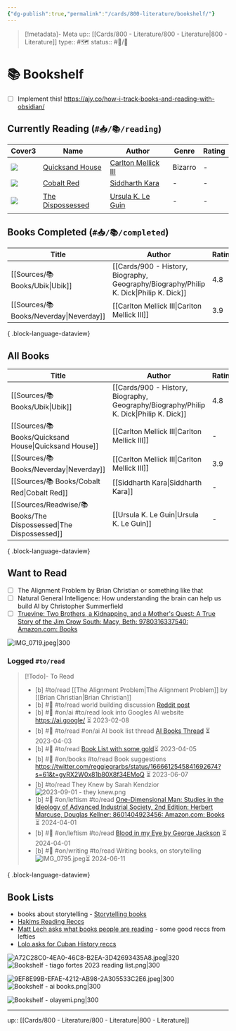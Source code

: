 ```yaml
---
{"dg-publish":true,"permalink":"/cards/800-literature/bookshelf/"}
---
```


> [!metadata]- Meta
> up:: [[Cards/800 - Literature/800 - Literature\|800 - Literature]]
> type:: #🗺 
> status:: #📝/🌱 

# 📚 Bookshelf 

- [ ] Implement this! https://ajy.co/how-i-track-books-and-reading-with-obsidian/

## Currently Reading (`#📥/📚/reading`)

<div><table class="dataview table-view-table"><thead class="table-view-thead"><tr class="table-view-tr-header"><th class="table-view-th"><span data-tag-name="p" class="el-p">Cover</span><span class="dataview small-text">3</span></th><th class="table-view-th"><span data-tag-name="p" class="el-p">Name</span></th><th class="table-view-th"><span data-tag-name="p" class="el-p">Author</span></th><th class="table-view-th"><span data-tag-name="p" class="el-p">Genre</span></th><th class="table-view-th"><span data-tag-name="p" class="el-p">Rating</span></th></tr></thead><tbody class="table-view-tbody"><tr><td><span data-is-embed="true" data-embed-type="image" class="el-embed-image el-p" data-tag-name="p"><img src="https://m.media-amazon.com/images/I/71jbNTe5-TL._SY160.jpg" referrerpolicy="no-referrer"></span></td><td><span data-tag-name="p" class="el-p"><a data-tooltip-position="top" aria-label="Sources/📚 Books/Quicksand House.md" data-href="Sources/📚 Books/Quicksand House.md" href="Sources/📚 Books/Quicksand House.md" class="internal-link data-link-icon data-link-icon-after data-link-text" target="_blank" rel="noopener" data-link-tags="#📥/📚/reading #📥/🟧 #on/books #on/prompts" data-link-path="Sources/📚 Books/Quicksand House.md" data-link-type="#📥/📚/reading" style="--data-link-tags: #📥/📚/reading #📥/🟧 #on/books #on/prompts; --data-link-path: Sources/📚 Books/Quicksand House.md; --data-link-type: #📥/📚/reading;">Quicksand House</a></span></td><td><span data-tag-name="p" class="el-p"><a data-tooltip-position="top" aria-label="Carlton Mellick III" data-href="Carlton Mellick III" href="Carlton Mellick III" class="internal-link" target="_blank" rel="noopener">Carlton Mellick III</a></span></td><td><span data-tag-name="p" class="el-p">Bizarro</span></td><td><span data-tag-name="p" class="el-p">-</span></td></tr><tr><td><span data-is-embed="true" data-embed-type="image" class="el-embed-image el-p" data-tag-name="p"><img src="https://m.media-amazon.com/images/I/91ghy9Loz2L._SY160.jpg" referrerpolicy="no-referrer"></span></td><td><span data-tag-name="p" class="el-p"><a data-tooltip-position="top" aria-label="Sources/📚 Books/Cobalt Red.md" data-href="Sources/📚 Books/Cobalt Red.md" href="Sources/📚 Books/Cobalt Red.md" class="internal-link data-link-icon data-link-icon-after data-link-text" target="_blank" rel="noopener" data-link-tags="#📥/📚/reading #📥/🟥 #on/books" data-link-path="Sources/📚 Books/Cobalt Red.md" data-link-type="#📥/📚/reading" style="--data-link-tags: #📥/📚/reading #📥/🟥 #on/books; --data-link-path: Sources/📚 Books/Cobalt Red.md; --data-link-type: #📥/📚/reading;">Cobalt Red</a></span></td><td><span data-tag-name="p" class="el-p"><a data-tooltip-position="top" aria-label="Siddharth Kara" data-href="Siddharth Kara" href="Siddharth Kara" class="internal-link" target="_blank" rel="noopener">Siddharth Kara</a></span></td><td><span data-tag-name="p" class="el-p">-</span></td><td><span data-tag-name="p" class="el-p">-</span></td></tr><tr><td><span data-is-embed="true" data-embed-type="image" class="el-embed-image el-p" data-tag-name="p"><p dir="auto"><img src="https://images-na.ssl-images-amazon.com/images/I/51QsKqrGFpL._SL200_.jpg" referrerpolicy="no-referrer"></p></span></td><td><span data-tag-name="p" class="el-p"><a data-tooltip-position="top" aria-label="Sources/Readwise/📚 Books/The Dispossessed.md" data-href="Sources/Readwise/📚 Books/The Dispossessed.md" href="Sources/Readwise/📚 Books/The Dispossessed.md" class="internal-link data-link-icon data-link-icon-after data-link-text" target="_blank" rel="noopener" data-link-tags="#📥/📚/reading #📥/🟥 #on/books #on/scifi #❓ #on/quotes" data-link-path="Sources/Readwise/📚 Books/The Dispossessed.md" data-link-type="#📥/📚/reading" style="--data-link-tags: #📥/📚/reading #📥/🟥 #on/books #on/scifi #❓ #on/quotes; --data-link-path: Sources/Readwise/📚 Books/The Dispossessed.md; --data-link-type: #📥/📚/reading;">The Dispossessed</a></span></td><td><span data-tag-name="p" class="el-p"><a data-tooltip-position="top" aria-label="Ursula K. Le Guin" data-href="Ursula K. Le Guin" href="Ursula K. Le Guin" class="internal-link" target="_blank" rel="noopener">Ursula K. Le Guin</a></span></td><td><span data-tag-name="p" class="el-p">-</span></td><td><span data-tag-name="p" class="el-p">-</span></td></tr></tbody></table></div>

## Books Completed (`#📥/📚/completed`)

| Title                                      | Author                                                                                    | Rating |
| ------------------------------------------ | ----------------------------------------------------------------------------------------- | ------ |
| [[Sources/📚 Books/Ubik\|Ubik]]         | [[Cards/900 - History, Biography, Geography/Biography/Philip K. Dick\|Philip K. Dick]] | 4.8    |
| [[Sources/📚 Books/Neverday\|Neverday]] | [[Carlton Mellick III\|Carlton Mellick III]]                                              | 3.9    |

{ .block-language-dataview}

## All Books
| Title                                                               | Author                                                                                    | Rating |
| ------------------------------------------------------------------- | ----------------------------------------------------------------------------------------- | ------ |
| [[Sources/📚 Books/Ubik\|Ubik]]                                  | [[Cards/900 - History, Biography, Geography/Biography/Philip K. Dick\|Philip K. Dick]] | 4.8    |
| [[Sources/📚 Books/Quicksand House\|Quicksand House]]            | [[Carlton Mellick III\|Carlton Mellick III]]                                              | \-     |
| [[Sources/📚 Books/Neverday\|Neverday]]                          | [[Carlton Mellick III\|Carlton Mellick III]]                                              | 3.9    |
| [[Sources/📚 Books/Cobalt Red\|Cobalt Red]]                      | [[Siddharth Kara\|Siddharth Kara]]                                                        | \-     |
| [[Sources/Readwise/📚 Books/The Dispossessed\|The Dispossessed]] | [[Ursula K. Le Guin\|Ursula K. Le Guin]]                                                  | \-     |

{ .block-language-dataview}

## Want to Read
- [ ] The Alignment Problem by Brian Christian or something like that
- [ ] Natural General Intelligence: How understanding the brain can help us build AI by Christopher Summerfield
- [ ] [Truevine: Two Brothers, a Kidnapping, and a Mother's Quest: A True Story of the Jim Crow South: Macy, Beth: 9780316337540: Amazon.com: Books](https://www.amazon.com/Truevine-Brothers-Kidnapping-Mothers-Quest/dp/0316337544/ref=nodl_?dplnkId=a080edcb-5a4b-41de-aa1f-1e4e15f20fc9#customerReviews)

![IMG_0719.jpeg|300](/img/user/Extras/Attachments/IMG_0719.jpeg)

### Logged `#to/read`
> [!Todo]- To Read
>  - [b] #to/read [[The Alignment Problem\|The Alignment Problem]] by [[Brian Christian\|Brian Christian]]
> - [b] #🔗 #to/read  world building discussion [Reddit post](https://www.eleanorkonik.com/r/7ccf3f13?m=37414320-6f4a-4142-876f-18b8337cb0ef)
> - [b] #🔗 #on/ai #to/read look into Googles AI website https://ai.google/ ⏳ 2023-02-08
> - [b] #🔗 #to/read #on/ai AI book list thread [AI Books Thread](https://twitter.com/icreatelife/status/1642746818571255808?s=46&t=ltXPd0UXMbjM40a6oiE7aQ)  ⏳ 2023-04-03
> - [b] #🔗 #to/read [Book List with some gold](https://twitter.com/mjmauboussin/status/1643237853202202625?s=61&t=gyRX2W0x81b80X8f34EMoQ)⏳ 2023-04-05
> - [b] #🔗 #on/books #to/read Book suggestions https://twitter.com/reggiegrarbs/status/1666612545841692674?s=61&t=gyRX2W0x81b80X8f34EMoQ ⏳ 2023-06-07
> - [b] #to/read They Knew by Sarah Kendzior ![2023-09-01 - they knew.png](/img/user/Extras/Attachments/2023-09-01%20-%20they%20knew.png)
> - [b] #🔗 #on/leftism #to/read [One-Dimensional Man: Studies in the Ideology of Advanced Industrial Society, 2nd Edition: Herbert Marcuse, Douglas Kellner: 8601404923456: Amazon.com: Books](https://www.amazon.com/One-Dimensional-Man-Ideology-Advanced-Industrial/dp/0807014176?nodl=1&dplnkId=e62a4211-ce96-4a63-a33a-d2740d5e542d) ⏳ 2024-04-01
> - [b] #🔗 #on/leftism #to/read [Blood in my Eye by George Jackson](https://www.amazon.com/Blood-My-Eye-George-Jackson/dp/0933121237) ⏳ 2024-04-01
> - [b] #🔗 #on/writing #to/read Writing books, on storytelling  ![IMG_0795.jpeg](/img/user/Extras/Attachments/IMG_0795.jpeg)⏳ 2024-06-11
> 
{ .block-language-dataview}

## Book Lists
- books about storytelling - [Storytelling books](https://www.instagram.com/p/C3WqotVrMfV/?igsh=dDlpeXV4ZWd0aWFn)
- [Hakims Reading Reccs](https://youtube.com/playlist?list=PLX80nwePTowtKU2w6LsstSESwfkiS0Zta&si=7J10mzyYQ3K6y8dC)
- [Matt Lech asks what books people are reading](https://x.com/mattlech/status/1784051318576869804?s=46) - some good reccs from lefties
- [Lolo asks for Cuban History reccs](https://x.com/loloverruled/status/1784677881878290616?s=46)

![A72C28C0-4EA0-46C8-B2EA-3D42693435A8.jpeg|320](/img/user/Extras/Attachments/A72C28C0-4EA0-46C8-B2EA-3D42693435A8.jpeg)
![Bookshelf - tiago fortes 2023 reading list.png|300](/img/user/Extras/Attachments/Bookshelf%20-%20tiago%20fortes%202023%20reading%20list.png)

![9EF8E99B-EFAE-4212-AB98-2A305533C2E6.jpeg|300](/img/user/Extras/Attachments/9EF8E99B-EFAE-4212-AB98-2A305533C2E6.jpeg)
![Bookshelf - ai books.png|300](/img/user/Extras/Attachments/Bookshelf%20-%20ai%20books.png)

![Bookshelf - olayemi.png|300](/img/user/Extras/Attachments/Bookshelf%20-%20olayemi.png)


---
up:: [[Cards/800 - Literature/800 - Literature\|800 - Literature]]
